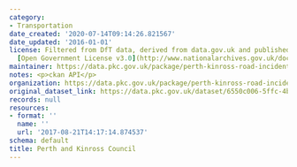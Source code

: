 ```yaml
---
category:
- Transportation
date_created: '2020-07-14T09:14:26.821567'
date_updated: '2016-01-01'
license: Filtered from DfT data, derived from data.gov.uk and published under the
  [Open Government License v3.0](http://www.nationalarchives.gov.uk/doc/open-government-licence/version/3/)
maintainer: https://data.pkc.gov.uk/package/perth-kinross-road-incidents-2015
notes: <p>ckan API</p>
organization: https://data.pkc.gov.uk/package/perth-kinross-road-incidents-2015
original_dataset_link: https://data.pkc.gov.uk/dataset/6550c006-5ffc-4bde-8de3-12f04437daa8/resource/97f9c0e2-4565-4134-9477-fc027cf9efd5/download/2016-road-accident-data-perth-and-kinross.csv
records: null
resources:
- format: ''
  name: ''
  url: '2017-08-21T14:17:14.874537'
schema: default
title: Perth and Kinross Council
---
```

